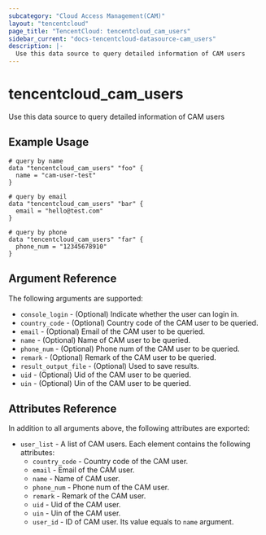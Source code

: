 ```yaml
---
subcategory: "Cloud Access Management(CAM)"
layout: "tencentcloud"
page_title: "TencentCloud: tencentcloud_cam_users"
sidebar_current: "docs-tencentcloud-datasource-cam_users"
description: |-
  Use this data source to query detailed information of CAM users
---
```


# tencentcloud_cam_users

Use this data source to query detailed information of CAM users

## Example Usage

```hcl
# query by name
data "tencentcloud_cam_users" "foo" {
  name = "cam-user-test"
}

# query by email
data "tencentcloud_cam_users" "bar" {
  email = "hello@test.com"
}

# query by phone
data "tencentcloud_cam_users" "far" {
  phone_num = "12345678910"
}
```

## Argument Reference

The following arguments are supported:

* `console_login` - (Optional) Indicate whether the user can login in.
* `country_code` - (Optional) Country code of the CAM user to be queried.
* `email` - (Optional) Email of the CAM user to be queried.
* `name` - (Optional) Name of CAM user to be queried.
* `phone_num` - (Optional) Phone num of the CAM user to be queried.
* `remark` - (Optional) Remark of the CAM user to be queried.
* `result_output_file` - (Optional) Used to save results.
* `uid` - (Optional) Uid of the CAM user to be queried.
* `uin` - (Optional) Uin of the CAM user to be queried.

## Attributes Reference

In addition to all arguments above, the following attributes are exported:

* `user_list` - A list of CAM users. Each element contains the following attributes:
  * `country_code` - Country code of the CAM user.
  * `email` - Email of the CAM user.
  * `name` - Name of CAM user.
  * `phone_num` - Phone num of the CAM user.
  * `remark` - Remark of the CAM user.
  * `uid` - Uid of the CAM user.
  * `uin` - Uin of the CAM user.
  * `user_id` - ID of CAM user. Its value equals to `name` argument.


